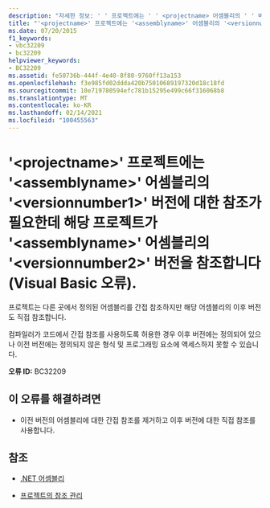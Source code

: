 ```yaml
---
description: "자세한 정보: ' ' 프로젝트에는 ' ' <projectname> 어셈블리의 ' ' 버전에 대 한 참조가 필요 <versionnumber1> 하지만 ' <assemblyname> ' 어셈블리의 ' ' 버전을 참조 합니다 <versionnumber2> <assemblyname> (Visual Basic 오류)."
title: "'<projectname>' 프로젝트에는 '<assemblyname>' 어셈블리의 '<versionnumber1>' 버전에 대한 참조가 필요한데 해당 프로젝트가 '<assemblyname>' 어셈블리의 '<versionnumber2>' 버전을 참조합니다(Visual Basic 오류)."
ms.date: 07/20/2015
f1_keywords:
- vbc32209
- bc32209
helpviewer_keywords:
- BC32209
ms.assetid: fe50736b-444f-4e40-8f80-9760ff13a153
ms.openlocfilehash: f3e985fd02ddda420b75010689197320d18c18fd
ms.sourcegitcommit: 10e719780594efc781b15295e499c66f316068b8
ms.translationtype: MT
ms.contentlocale: ko-KR
ms.lasthandoff: 02/14/2021
ms.locfileid: "100455563"
---
```

# <a name="project-projectname-requires-a-reference-to-version-versionnumber1-of-assembly-assemblyname-but-references-version-versionnumber2-of-assembly-assemblyname-visual-basic-error"></a>'\<projectname>' 프로젝트에는 '\<assemblyname>' 어셈블리의 '\<versionnumber1>' 버전에 대한 참조가 필요한데 해당 프로젝트가 '\<assemblyname>' 어셈블리의 '\<versionnumber2>' 버전을 참조합니다(Visual Basic 오류).

프로젝트는 다른 곳에서 정의된 어셈블리를 간접 참조하지만 해당 어셈블리의 이후 버전도 직접 참조합니다.  
  
 컴파일러가 코드에서 간접 참조를 사용하도록 허용한 경우 이후 버전에는 정의되어 있으나 이전 버전에는 정의되지 않은 형식 및 프로그래밍 요소에 액세스하지 못할 수 있습니다.  
  
 **오류 ID:** BC32209  
  
## <a name="to-correct-this-error"></a>이 오류를 해결하려면  
  
- 이전 버전의 어셈블리에 대한 간접 참조를 제거하고 이후 버전에 대한 직접 참조를 사용합니다.  
  
## <a name="see-also"></a>참조

- [.NET 어셈블리](../../standard/assembly/index.md)

- [프로젝트의 참조 관리](/visualstudio/ide/managing-references-in-a-project)
